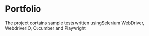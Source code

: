 # Portfolio
The project contains sample tests written usingSelenium WebDriver, WebdriverIO, Cucumber and Playwright
